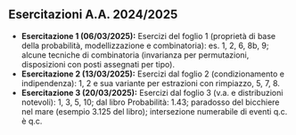 ## Esercitazioni A.A. 2024/2025

- **Esercitazione 1 (06/03/2025):**  Esercizi del foglio 1 (proprietà di base della probabilità, modellizzazione e combinatoria): es. 1, 2, 6, 8b, 9; alcune tecniche di combinatoria (invarianza per permutazioni, disposizioni con posti assegnati per tipo). 
- **Esercitazione 2 (13/03/2025):** Esercizi dal foglio 2 (condizionamento e indipendenza): 1, 2 e sua variante per estrazioni con rimpiazzo, 5, 7, 8.
- **Esercitazione 3 (20/03/2025):** Esercizi dal foglio 3 (v.a. e distribuzioni notevoli): 1, 3, 5, 10; dal libro Probabilità: 1.43; paradosso del bicchiere nel mare (esempio 3.125 del libro); intersezione numerabile di eventi q.c. è q.c.
